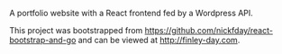 A portfolio website with a React frontend fed by a Wordpress API.

This project was bootstrapped from https://github.com/nickfday/react-bootstrap-and-go and can be viewed at http://finley-day.com.